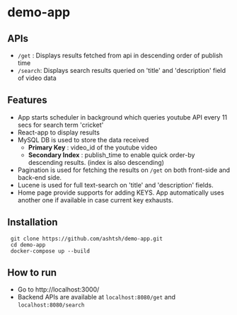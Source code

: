 # demo-app

## APIs

 - `/get` : Displays results fetched from api in descending order of publish time
 - `/search`: Displays search results queried on 'title' and 'description' field of video data

## Features

 - App starts scheduler in background which queries youtube API every 11 secs for search term 'cricket'
 - React-app to display results
 - MySQL DB is used to store the data received 
	 - **Primary Key** : video_id of the youtube video
	 - **Secondary Index** : publish_time to enable quick order-by descending results. (index is also descending) 
 - Pagination is used for fetching the results on `/get` on both front-side and back-end side.
 - Lucene is used for full text-search on 'title' and 'description' fields. 
 - Home page provide supports for adding KEYS. App automatically uses another one if available in case current key exhausts.
## Installation
 
     git clone https://github.com/ashtsh/demo-app.git
     cd demo-app
     docker-compose up --build

## How to run

 - Go to http://localhost:3000/
 - Backend APIs are available at `localhost:8080/get` and `localhost:8080/search`
